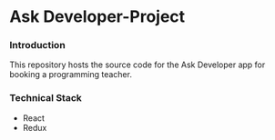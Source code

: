 # Ask Developer-Project

### Introduction

This repository hosts the source code for the Ask Developer app for booking a programming teacher.<br>


### Technical Stack
* React
* Redux

